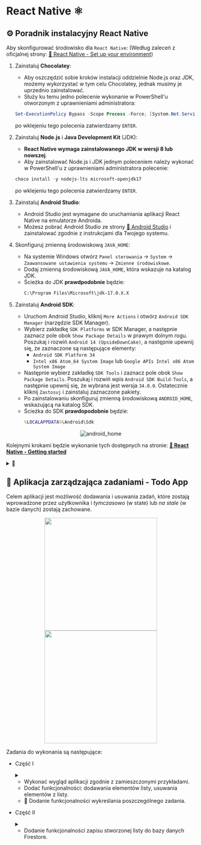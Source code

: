 # React Native ⚛️ 

## ⚙️ Poradnik instalacyjny React Native
Aby skonfigurować środowisko dla ``React Native``:
(Według zaleceń z oficjalnej strony: [ 🔗 React Native - Set up your environment](https://reactnative.dev/docs/set-up-your-environment))

1. Zainstaluj **Chocolatey**:
   - Aby oszczędzić sobie kroków instalacji oddzielnie Node.js oraz JDK, możemy wykorzystać w tym celu Chocolatey, jednak musimy je uprzednio zainstalować.
   - Służy ku temu jedno polecenie wykonanie w PowerShell'u otworzonym z uprawnieniami administratora:
   ```powershell
   Set-ExecutionPolicy Bypass -Scope Process -Force; [System.Net.ServicePointManager]::SecurityProtocol = [System.Net.ServicePointManager]::SecurityProtocol -bor 3072; iex ((New-Object System.Net.WebClient).DownloadString('https://community.chocolatey.org/install.ps1'))
   ```
    po wklejeniu tego polecenia zatwierdzamy ``ENTER``.

1. Zainstaluj **Node.js** i **Java Development Kit** (JDK): 
   - **React Native wymaga zainstalowanego JDK w wersji 8 lub nowszej**.
   - Aby zainstalować Node.js i JDK jednym poleceniem należy wykonać w PowerShell'u z uprawnieniami administratora polecenie:
   ```powershell
   choco install -y nodejs-lts microsoft-openjdk17
   ```
   po wklejeniu tego polecenia zatwierdzamy ``ENTER``.


3. Zainstaluj **Android Studio**:
   - Android Studio jest wymagane do uruchamiania aplikacji React Native na emulatorze Androida.
   - Możesz pobrać Android Studio ze strony [ 🔗 Android Studio](https://developer.android.com/studio) i zainstalować zgodnie z instrukcjami dla Twojego systemu.

4. Skonfiguruj zmienną środowiskową ``JAVA_HOME``:
   - Na systemie Windows otwórz ``Panel sterowania`` -> ``System`` -> ``Zaawansowane ustawienia systemu`` -> ``Zmienne środowiskowe``.
   - Dodaj zmienną środowiskową ``JAVA_HOME``, która wskazuje na katalog JDK.
   - Ścieżka do JDK **prawdpodobnie** będzie:  
     ```cmd
     C:\Program Files\Microsoft\jdk-17.0.X.X
     ```

5. Zainstaluj **Android SDK**:
   - Uruchom Android Studio, kliknij ``More Actions`` i otwórz ``Android SDK Manager`` (narzędzie SDK Manager).
   - Wybierz zakładkę ``SDK Platforms`` w SDK Manager, a następnie zaznacz pole obok ``Show Package Details`` w prawym dolnym rogu. Poszukaj i rozwiń ``Android 14 (UpsideDownCake)``, a następnie upewnij się, że zaznaczone są następujące elementy:
     - ``Android SDK Platform 34``
     - ``Intel x86 Atom_64 System Image`` lub ``Google APIs Intel x86 Atom System Image``
   - Następnie wybierz zakładkę ``SDK Tools`` i zaznacz pole obok ``Show Package Details``. Poszukaj i rozwiń wpis ``Android SDK Build-Tools``, a następnie upewnij się, że wybrana jest wersja ``34.0.0``. Ostatecznie kliknij ``Zastosuj`` i zainstaluj zaznaczone pakiety.
   - Po zainstalowaniu skonfiguruj zmienną środowiskową ``ANDROID_HOME``, wskazującą na katalog SDK.
   - Ścieżka do SDK **prawdopodobnie** będzie: 
     ```cmd
     %LOCALAPPDATA%\Android\Sdk
     ```
<div align="center">
   
   ![android_home](https://github.com/user-attachments/assets/abfeb01c-c6d7-4702-9913-01e628612b44)

</div>

Kolejnymi krokami będzie wykonanie tych dostępnych na stronie:
**[ 🔗 React Native - Getting started](https://reactnative.dev/docs/getting-started-without-a-framework)**

<details>
   <summary>
      🌚
   </summary>


## 🔥 Poradnik Firebase
Aby utworzyć konto w Firebase i utworzyć bazę danych, którą będziesz mógł podłączyć do aplikacji React Native musisz wykonać następujące kroki:

1. Przejdź na stronę internetową [ 🔗 Firebase](https://firebase.google.com/)

2. Kliknij przycisk ``Get started`` lub ``Get started for free``.

3. Zaloguj się na istniejące konto Google lub utwórz nowe, używając adresu e-mail.

4. Po zalogowaniu się, kliknij przycisk ``Add project`` (Dodaj projekt).

5. Wprowadź nazwę projektu Firebase i opcjonalnie wybierz identyfikator projektu. Kliknij przycisk ``Continue``.

6. Wybierz opcje dodatkowe, takie jak Analytics, Crashlytics, itp. (opcjonalnie). Kliknij przycisk ``Continue``.

7. Zaakceptuj warunki korzystania z Firebase i kliknij przycisk ``Create project`` (Utwórz projekt).

8. Po utworzeniu projektu Firebase, przejdź do konsoli Firebase lub jeśli jesteś w projekcie to.

9. W panelu bocznym wybierz sekcję ``Firestore Database`` (Baza danych).

10. Kliknij przycisk ``Create database`` (Utwórz bazę danych).

11. Wybierz tryb testowy (Start in test mode) lub tryb produkcyjny (Start in production mode) w zależności od swoich wymagań, zalecam użycie trybu testowego.

12. Wybierz lokalizację bazy danych (np. Poland) i kliknij przycisk ``Next``.

13. Aby wygenerować wszystkie potrzebne klucze należy przejść do głównej strony swojego projektu i wybrać technologię z którą chcemy współpracować, do współpracy z React Native wybieramy ikonkę ``</>``

    ![firebase](https://github.com/TEB-DK/Aplikacje_mobilne/assets/125214141/9c9b6965-840b-4b33-a714-44d36b0cbf2e)

14. Baza danych Firebase została utworzona. Możesz teraz skorzystać z informacji o konfiguracji, takich jak klucz API, identyfikator projektu, itp., aby skonfigurować połączenie z bazą danych w aplikacji React Native.

### :bookmark_tabs: Plik konfiguracyjny Firebase
Uprzednio należy zainstalować wymaganą paczkę firebase
```
npm install firebase
```

Plik konfiguracyjny *config.js*
```javascript
import { initializeApp } from "firebase/app";
import { getFirestore } from "firebase/firestore";

const firebaseConfig = {

   apiKey: "APIKEY",
  
   authDomain: "nazwaprojektu-1234.firebaseapp.com",
  
   databaseURL: "https://nazwaprojektu-1234-default-rtdb.firebaseio.com",
  
   projectId: "nazwaprojektu-1234",

   storageBucket: "nazwaprojektu-1234.appspot.com",
  
   messagingSenderId: "1234567890123",
  
   appId: "1:abcdef123456789:web:abcdef123456789",
  
   measurementId: "G-ABCDEFG123456"
  
};
  
const app = initializeApp(firebaseConfig);
export const db = getFirestore(app);
```

Teraz masz utworzone konto w Firebase i gotową bazę danych Firebase. Możesz użyć informacji o konfiguracji, aby skonfigurować połączenie z bazą danych Firebase w swojej aplikacji React Native.

   
</details>


## 📃 Aplikacja zarządzająca zadaniami - Todo App

Celem aplikacji jest możliwość dodawania i usuwania zadań, które zostają wprowadzone przez użytkownika i *tymczasowo* (w state) lub *na stale* (w bazie danych) zostają zachowane.

<div align="center">

<img width="300px" src="https://github.com/TEB-DK/Aplikacje_mobilne/assets/125214141/3da2c2f7-51dd-4cee-a625-3f1aacd3920c">
</img>
<img width="300px" src="https://github.com/TEB-DK/Aplikacje_mobilne/assets/125214141/70facf55-dcd2-4db9-bc23-06bc43a083ef">
</img>

</div>

Zadania do wykonania są następujące:
- Część I

   <details>
   <summary></summary>

   Krok po kroku opis kodu służący do wykonania zadania z objaśnieniem: 

   - Importowanie komponentów
   ```javascript
   import React, { useEffect, useState } from 'react';
   import { View, Text, FlatList, StyleSheet, TextInput, TouchableOpacity, Keyboard, Alert } from 'react-native';
   ```
   W tym fragmencie importujemy potrzebne komponenty z biblioteki react-native oraz React Hooks, które będziemy używać w naszej aplikacji.

   - Inicjalizacja stanu

   ```javascript
   const [task, setTask] = useState('');
   const [tasks, setTasks] = useState([]);
   ```
   Przy użyciu hooka `useState` tworzymy dwa stany: `task` przechowujący aktualnie wprowadzaną wartość pola tekstowego oraz `tasks` przechowujący listę zadań. Za pomocą funkcji `setTask` i `setTasks` będziemy aktualizować te stany.

   - Dodawanie zadania

   ```javascript
   const addTask = () => {
   if (task) {
      setTasks([...tasks, { id: Date.now(), title: task, completed: false }]);
      setTask('');
   }}
   ```
   Funkcja `addTask` sprawdza, czy pole tekstowe (`task`) nie jest puste. Jeśli nie jest puste, tworzy nową tablicę `tasks` zawierającą poprzednie zadania oraz nowe zadanie o unikalnym identyfikatorze (`id`), treści (`title`) pobranej z pola tekstowego oraz flagi (`completed`) ustawionej na `false`. Następnie aktualizuje stan `tasks` oraz czyści pole tekstowe.

   - Usuwanie zadania
   ```javascript
   const deleteTask = id => {
   const updatedTasks = tasks.filter(task => task.id !== id);
   setTasks(updatedTasks);
   }
   ```
   Funkcja `deleteTask` przyjmuje identyfikator zadania (`id`) do usunięcia. Wykorzystuje metodę `filter` do utworzenia nowej tablicy `updatedTasks`, w której zostaną zachowane tylko zadania o różnych identyfikatorach niż podane `id`. Następnie aktualizuje stan `tasks` z nową tablicą zadaniami.

   - Przełączanie stanu ukończenia zadania
   ```javascript
   const toggleTaskCompletion = id => {
   const updatedTasks = tasks.map(task => {
      if (task.id === id) {
         return { ...task, completed: !task.completed };
      }
      return task;
   })
   setTasks(updatedTasks);
   }
   ```
   Funkcja `toggleTaskCompletion` przyjmuje identyfikator zadania (`id`). Wykorzystuje metodę `map` do utworzenia nowej tablicy `updatedTasks`, w której dla zadania o pasującym identyfikatorze `id` zmienia flagę `completed` na przeciwną (czyli jeśli było `true`, to staje się `false`, a jeśli było `false`, to staje się `true`). Dla innych zadań zachowuje oryginalne wartości. Następnie aktualizuje stan `tasks` z nową tablicą zadaniami.

   - Renderowanie pojedynczego zadania
   ```javascript
   const renderItem = ({ item }) => (
   <View style={styles.taskContainer}>
      <TouchableOpacity onPress={() => toggleTaskCompletion(item.id)}>
         <Text
         style={[
            styles.taskTitle,
            { textDecorationLine: item.completed ? 'line-through' : 'none' },
         ]}
         >
         {item.title}
         </Text>
      </TouchableOpacity>
      <TouchableOpacity onPress={() => deleteTask(item.id)}>
         <Text style={styles.deleteButton}>Delete</Text>
      </TouchableOpacity>
   </View>
   );
   ```
   Funkcja `renderItem` przyjmuje obiekt `item`, który reprezentuje pojedyncze zadanie z listy. Renderuje kontener (`View`) zawierający tekst zadania (`Text`) oraz przyciski do przełączania stanu ukończenia zadania i usuwania zadania (`TouchableOpacity`). Stylizacja tekstu zadania jest dynamicznie modyfikowana na podstawie wartości flagi `completed` za pomocą `textDecorationLine` (jeśli `completed` jest `true`, to linia przekreślenia jest dodawana).

   - Renderowanie głównego widoku aplikacji
   ```javascript
   return (
   <View style={styles.container}>
      <Text style={styles.title}>TODO List</Text>
      <View style={{ display: 'flex', flexDirection: 'row' }}>
         <TextInput
         style={styles.input}
         value={task}
         onChangeText={text => setTask(text)} 
         placeholder="Add a task"
         />
         <TouchableOpacity style={styles.saveButton} onPress={saveTasksToDatabase}>
         <Text style={styles.saveButtonLabel}>Save</Text>
         </TouchableOpacity>
      </View>
      <TouchableOpacity style={styles.addButton} onPress={addTask}>
         <Text style={styles.addButtonLabel}>Add</Text>
      </TouchableOpacity>
      <FlatList
         data={tasks}
         renderItem={renderItem}
         keyExtractor={item => item.id.toString()}
      />
   </View>
   );
   ```

   W tym fragmencie renderujemy główny widok aplikacji. Zawiera on nagłówek (``TODO List``), pole tekstowe (`TextInput`) do wprowadzania nowego zadania, przycisk "Save", przycisk "Add" oraz listę zadań (`FlatList`). Stan `task` jest przypisany do wartości pola tekstowego, a przy każdej zmianie pola tekstowego aktualizuje się stan za pomocą funkcji `setTask`. Po kliknięciu przycisku "Add" wywoływana jest funkcja `addTask`, a dla każdego zadania w liście wywoływana jest funkcja `renderItem`.


   </details>
   
   - Wykonać wygląd aplikacji zgodnie z zamieszczonymi przykładami.
   - Dodać funkcjonalności: dodawania elementów listy, usuwania elementów z listy.
   - 🌟 Dodanie funkcjonalności wykreślania poszczególnego zadania.



- Część II

   <details>
   <summary> </summary>

   ```jsx
   useEffect(() =>{
      loadSavedTasks()
   },[])

   const isDoc = async () =>{
      await getDocs(collection(db, 'test')).then((q) => {
         if (q.empty) {return false}
         return true
      })
   }
   
   const loadSavedTasks = async () =>{
      return await getDocs(collection(db,'test')).then((q) => {
         const loaded = q.docs.map((doc) => doc.data())
         setTasks(loaded[0].todos)
      })          
   }

   const saveTasksToDatabase = async () => {
      try {
         if (!tasks.length) { return Alert.alert('Lista jest pusta, tego nie wyślemy :< ')}

         if (isDoc()) {
         const docRef = await updateDoc(doc(db,'test','todolist'), {
            todos: tasks
         })
         return Alert.alert('Lista zostałą zapisana w bazie danych :)')
         }

         const docRef = await setDoc(doc(db, 'test', 'todolist'), {
         todos: tasks
         }).then(() => {
         Keyboard.dismiss()
         Alert.alert('Lista została zapisana w bazie danych :)')
         })

      } catch (error) {
         Alert.alert(error)
      }
   };
   ```

   </details>

   - Dodanie funkcjonalności zapisu stworzonej listy do bazy danych Firestore.
